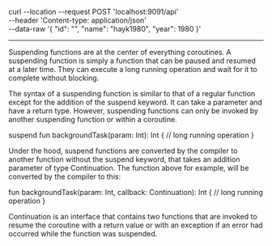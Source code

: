 curl --location --request POST 'localhost:9091/api' \
--header 'Content-type: application/json' \
--data-raw '{
    "id": "",
    "name": "hayk1980",
    "year": 1980
}'


-------------------------
Suspending functions are at the center of everything coroutines. A suspending function is simply a function that can be paused and resumed at a later time. They can execute a long running operation and wait for it to complete without blocking.

The syntax of a suspending function is similar to that of a regular function except for the addition of the suspend keyword. It can take a parameter and have a return type. However, suspending functions can only be invoked by another suspending function or within a coroutine.

suspend fun backgroundTask(param: Int): Int {
// long running operation
}

Under the hood, suspend functions are converted by the compiler to another function without the suspend keyword, that takes an addition parameter of type Continuation<T>. The function above for example, will be converted by the compiler to this:

fun backgroundTask(param: Int, callback: Continuation<Int>): Int {
// long running operation
}

Continuation<T> is an interface that contains two functions that are invoked to resume the coroutine with a return value or with an exception if an error had occurred while the function was suspended.
